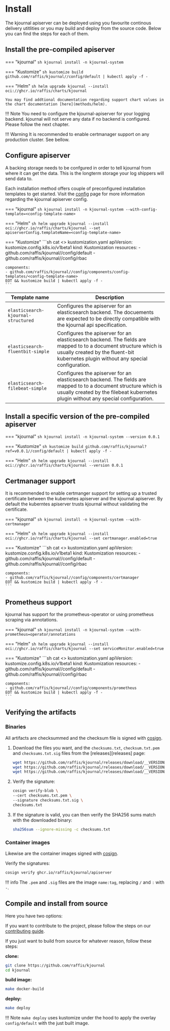 # Install

The kjournal apiserver can be deployed using you favourite continous delivery utitlities or you may build and deploy from the
source code.
Below you can find the steps for each of them.

## Install the pre-compiled apiserver

=== "kjournal"
    ```sh
    kjournal install -n kjournal-system
    ```

=== "Kustomize"
    ```sh
    kustomize build github.com/raffis/kjournal//config/default | kubectl apply -f -
    ```

=== "Helm"
    ```sh
    helm upgrade kjournal --install oci://ghcr.io/raffis/charts/kjournal
    ```

    You may find addtional documentation regarding support chart values in the chart documentation [here](methods/helm).

!!! Note
    You need to configure the kjournal-apiserver for your logging backend. kjournal will not serve any data if no backend is configured.
    Please follow the next chapter.

!!! Warning
    It is recommended to enable certmanager support on any production cluster. See bellow. 

## Configure apiserver

A backing storage needs to be confgured in order to tell kjournal from where it can get the data.
This is the longterm storage your log shippers will send data to.

Each installation method offers couple of preconfigured installation templates to get started.
Visit the [config](/kjournal/server/config) page for more information regarding the kjournal apiserver config.

=== "kjournal"
    ```sh
    kjournal install -n kjournal-system --with-config-template=<config-template-name>
    ```

=== "Helm"
    ```sh
    helm upgrade kjournal --install oci://ghcr.io/raffis/charts/kjournal --set apiserverConfig.templateName=<config-template-name>
    ```

=== "Kustomize"
    ```sh
    cat <<EOT >> kustomization.yaml
    apiVersion: kustomize.config.k8s.io/v1beta1
    kind: Kustomization
    resources:
    - github.com/raffis/kjournal//config/default
    - github.com/raffis/kjournal//config/rbac

    components:
    - github.com/raffis/kjournal//config/components/config-templates/<config-template-name>
    EOT && kustomize build | kubectl apply -f -
    ```

| Template name                       | Description |  
|----------------------------------   |-------------|
| `elasticsearch-kjournal-structured` | Configures the apiserver for an elasticsearch backend. The docuements are expected to be directly compatible with the kjournal api specification. |
| `elasticsearch-fluentbit-simple`    | Configures the apiserver for an elasticsearch backend. The fields are mapped to to a document structure which is usually created by the fluent-bit kubernetes plugin without any special configuration. |
| `elasticsearch-filebeat-simple`     | Configures the apiserver for an elasticsearch backend. The fields are mapped to to a document structure which is usually created by the filebeat kubernetes plugin without any special configuration. |

## Install a specific version of the pre-compiled apiserver

=== "kjournal"
    ```sh
    kjournal install -n kjournal-system --version 0.0.1
    ```

=== "Kustomize"
    ```sh
    kustomize build github.com/raffis/kjournal?ref=v0.0.1//config/default | kubectl apply -f -
    ```

=== "Helm"
    ```sh
    helm upgrade kjournal --install oci://ghcr.io/raffis/charts/kjournal --version 0.0.1
    ```

## Certmanager support

It is recommended to enable certmanger support for setting up a trusted certificate between the kubernetes apiserver
and the kjournal apiserver. By default the kuberntes apiserver trusts kjournal without validating the certificate.

=== "kjournal"
    ```sh
    kjournal install -n kjournal-system --with-certmanager
    ```

=== "Helm"
    ```sh
    helm upgrade kjournal --install oci://ghcr.io/raffis/charts/kjournal --set certmanager.enabled=true
    ```

=== "Kustomize"
    ```sh
    cat <<EOT >> kustomization.yaml
    apiVersion: kustomize.config.k8s.io/v1beta1
    kind: Kustomization
    resources:
    - github.com/raffis/kjournal//config/default
    - github.com/raffis/kjournal//config/rbac

    components:
    - github.com/raffis/kjournal//config/components/certmanager
    EOT && kustomize build | kubectl apply -f -
    ```

## Prometheus support

kjournal has support for the prometheus-operator or using prometheus scraping via annotations.

=== "kjournal"
    ```sh
    kjournal install -n kjournal-system --with-prometheus=operator/annotations
    ```

=== "Helm"
    ```sh
    helm upgrade kjournal --install oci://ghcr.io/raffis/charts/kjournal --set serviceMonitor.enabled=true
    ```

=== "Kustomize"
    ```sh
    cat <<EOT >> kustomization.yaml
    apiVersion: kustomize.config.k8s.io/v1beta1
    kind: Kustomization
    resources:
    - github.com/raffis/kjournal//config/default
    - github.com/raffis/kjournal//config/rbac

    components:
    - github.com/raffis/kjournal//config/components/prometheus
    EOT && kustomize build | kubectl apply -f -
    ```

## Verifying the artifacts

### Binaries

All artifacts are checksummed and the checksum file is signed with [cosign](https://github.com/sigstore/cosign).

1. Download the files you want, and the `checksums.txt`, `checksum.txt.pem` and `checksums.txt.sig` files from the [releases][releases] page:
    ```sh
    wget https://github.com/raffis/kjournal/releases/download/__VERSION__/checksums.txt
    wget https://github.com/raffis/kjournal/releases/download/__VERSION__/checksums.txt.sig
    wget https://github.com/raffis/kjournal/releases/download/__VERSION__/checksums.txt.pem
    ```
1. Verify the signature:
    ```sh
    cosign verify-blob \
    --cert checksums.txt.pem \
    --signature checksums.txt.sig \
    checksums.txt
    ```
1. If the signature is valid, you can then verify the SHA256 sums match with the downloaded binary:
    ```sh
    sha256sum --ignore-missing -c checksums.txt
    ```

### Container images

Likewise are the container images signed with [cosign](https://github.com/sigstore/cosign).

Verify the signatures:

```sh
cosign verify ghcr.io/raffis/kjournal/apiserver
```

!!! info
    The `.pem` and `.sig` files are the image `name:tag`, replacing `/` and `:` with `-`.

## Compile and install from source

Here you have two options:

If you want to contribute to the project, please follow the
steps on our [contributing guide](/contributing/).

If you just want to build from source for whatever reason, follow these steps:

**clone:**

```sh
git clone https://github.com/raffis/kjournal
cd kjournal
```

**build image:**

```sh
make docker-build
```

**deploy:**

```sh
make deploy
```

!!! Note
    `make deploy` uses kustomize under the hood to apply the overlay `config/default` with the just built image.